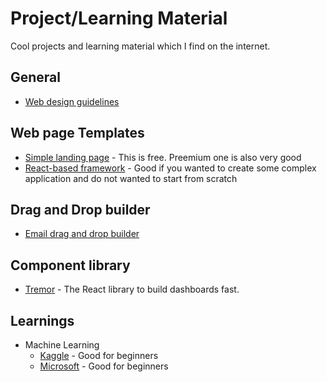 # Project/Learning Material
Cool projects and learning material which I find on the internet. 

## General
- [Web design guidelines](https://rauno.me/interfaces)

## Web page Templates
- [Simple landing page](https://github.com/cruip/tailwind-landing-page-template) - This is free. Preemium one is also very good
- [React-based framework](https://refine.dev/docs/) - Good if you wanted to create some complex application and do not wanted to start from scratch


## Drag and Drop builder

- [Email drag and drop builder](https://github.com/zalify/easy-email)


## Component library

- [Tremor](https://github.com/tremorlabs/tremor) - The React library to build dashboards fast.



## Learnings

- Machine Learning
  - [Kaggle](https://www.kaggle.com/learn/intro-to-machine-learning) - Good for beginners
  - [Microsoft](https://microsoft.github.io/ML-For-Beginners) - Good for beginners



